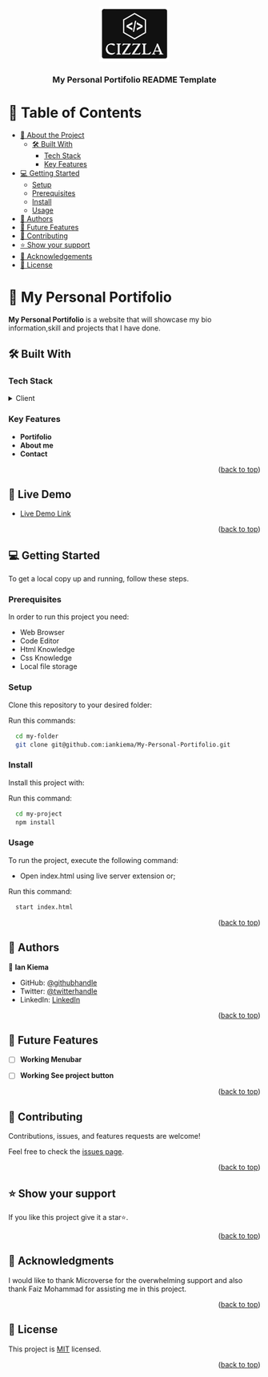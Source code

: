 <a name="readme-top"></a>


<div align="center">
  <img src="images/Cizzla_logo.png" alt="logo" width="140"  height="auto" />
  <br/>

  <h3><b>My Personal Portifolio README Template</b></h3>

</div>


# 📗 Table of Contents

- [📖 About the Project](#about-project)
  - [🛠 Built With](#built-with)
    - [Tech Stack](#tech-stack)
    - [Key Features](#key-features)
- [💻 Getting Started](#getting-started)
  - [Setup](#setup)
  - [Prerequisites](#prerequisites)
  - [Install](#install)
  - [Usage](#usage)
- [👥 Authors](#authors)
- [🔭 Future Features](#future-features)
- [🤝 Contributing](#contributing)
- [⭐️ Show your support](#support)
- [🙏 Acknowledgements](#acknowledgements)
- [📝 License](#license)



# 📖 My Personal Portifolio <a name="about-project"></a>



**My Personal Portifolio** is a website that will showcase my bio information,skill and projects that I have done.

## 🛠 Built With <a name="built-with"></a>

### Tech Stack <a name="tech-stack"></a>



<details>
  <summary>Client</summary>
  <ul>
    <li><a href="https://www.w3schools.com/html/default.asp">HTML</a></li>
    <li><a href="https://www.w3schools.com/css/default.asp/">CSS</a></li>
  </ul>
</details>




### Key Features <a name="key-features"></a>


- **Portifolio**
- **About me**
- **Contact**

<p align="right">(<a href="#readme-top">back to top</a>)</p>


## 🚀 Live Demo <a name="live-demo"></a>

- [Live Demo Link](https://iankiema.github.io/My-Portifolio-Personal/)

<p align="right">(<a href="#readme-top">back to top</a>)</p>


## 💻 Getting Started <a name="getting-started"></a>


To get a local copy up and running, follow these steps.

### Prerequisites

In order to run this project you need:

<ul>
    <li>Web Browser</li>
    <li>Code Editor</li>
    <li>Html Knowledge</li>
    <li>Css Knowledge</li>
    <li>Local file storage</li>
</ul>

### Setup

Clone this repository to your desired folder:

Run this commands:

```sh
  cd my-folder
  git clone git@github.com:iankiema/My-Personal-Portifolio.git
```

### Install

Install this project with:

Run this command:

```sh
  cd my-project
  npm install
```

### Usage

To run the project, execute the following command:

- Open index.html using live server extension or;

Run this  command:

```sh
  start index.html
```



<p align="right">(<a href="#readme-top">back to top</a>)</p>



## 👥 Authors <a name="authors"></a>


👤 **Ian Kiema**

- GitHub: [@githubhandle](https://github.com/iankiema)
- Twitter: [@twitterhandle](https://twitter.com/twitterhandle)
- LinkedIn: [LinkedIn](www.linkedin.com/in/ian-kiema-73419779)


<p align="right">(<a href="#readme-top">back to top</a>)</p>


## 🔭 Future Features <a name="future-features"></a>


- [ ] **Working Menubar**
- [ ] **Working See project button**


<p align="right">(<a href="#readme-top">back to top</a>)</p>



## 🤝 Contributing <a name="contributing"></a>

Contributions, issues, and features requests are welcome!

Feel free to check the [issues page](../../issues/).

<p align="right">(<a href="#readme-top">back to top</a>)</p>


## ⭐️ Show your support <a name="support"></a>


If you like this project give it a star⭐️.

<p align="right">(<a href="#readme-top">back to top</a>)</p>

<!-- ACKNOWLEDGEMENTS -->

## 🙏 Acknowledgments <a name="acknowledgements"></a>

I would like to thank Microverse for the overwhelming support and also thank Faiz Mohammad for assisting me in this project.

<p align="right">(<a href="#readme-top">back to top</a>)</p>



## 📝 License <a name="license"></a>

This project is [MIT](./LICENSE) licensed.


<p align="right">(<a href="#readme-top">back to top</a>)</p>
